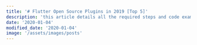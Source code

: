 ```yaml
---
title: '# Flutter Open Source Plugins in 2019 [Top 5]'
description: 'this article details all the required steps and code examples to create a super cool Button animation using the Rive app and Flutter.'
date: '2020-01-04'
modified_date: '2020-01-04'
image: '/assets/images/posts'
---
```

